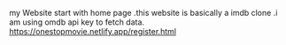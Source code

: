 my Website start with home page .this website is basically a imdb clone .i am using omdb api key to fetch data.
https://onestopmovie.netlify.app/register.html
